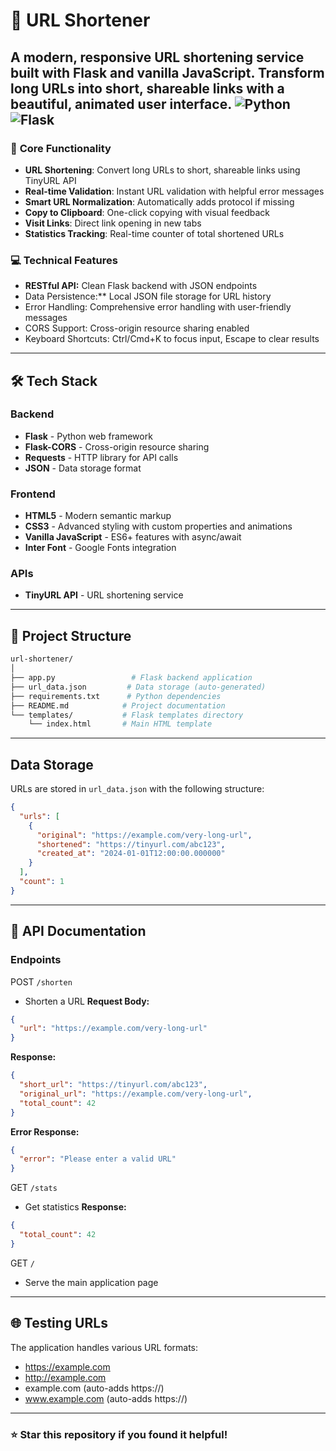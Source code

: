 # 🔗 URL Shortener
A modern, responsive URL shortening service built with Flask and vanilla JavaScript. Transform long URLs into short, shareable links with a beautiful, animated user interface.
![Python](https://img.shields.io/badge/Python-3.7+-blue)
![Flask](https://img.shields.io/badge/Flask-2.0+-lightgrey)
--- 
### 🚀 **Core Functionality**
- **URL Shortening**: Convert long URLs to short, shareable links using TinyURL API
- **Real-time Validation**: Instant URL validation with helpful error messages
- **Smart URL Normalization**: Automatically adds protocol if missing
- **Copy to Clipboard**: One-click copying with visual feedback
- **Visit Links**: Direct link opening in new tabs
- **Statistics Tracking**: Real-time counter of total shortened URLs

### 💻 Technical Features
- **RESTful API:** Clean Flask backend with JSON endpoints
- Data Persistence:** Local JSON file storage for URL history
- Error Handling: Comprehensive error handling with user-friendly messages
- CORS Support: Cross-origin resource sharing enabled
- Keyboard Shortcuts: Ctrl/Cmd+K to focus input, Escape to clear results
---
## 🛠️ Tech Stack
### Backend
- **Flask** - Python web framework
- **Flask-CORS** - Cross-origin resource sharing
- **Requests** - HTTP library for API calls
- **JSON** - Data storage format

### Frontend
- **HTML5** - Modern semantic markup
- **CSS3** - Advanced styling with custom properties and animations
- **Vanilla JavaScript** - ES6+ features with async/await
- **Inter Font** - Google Fonts integration

### APIs
- **TinyURL API** - URL shortening service
---
## 📁 Project Structure
```bash
url-shortener/
│
├── app.py                 # Flask backend application
├── url_data.json         # Data storage (auto-generated)
├── requirements.txt      # Python dependencies
├── README.md            # Project documentation
└── templates/           # Flask templates directory
    └── index.html       # Main HTML template
```
---
## Data Storage
URLs are stored in `url_data.json` with the following structure:
```json
{
  "urls": [
    {
      "original": "https://example.com/very-long-url",
      "shortened": "https://tinyurl.com/abc123",
      "created_at": "2024-01-01T12:00:00.000000"
    }
  ],
  "count": 1
}
```
---
## 🚀 API Documentation
### Endpoints
POST `/shorten`
- Shorten a URL
**Request Body:**
```json
{
  "url": "https://example.com/very-long-url"
}
```
**Response:**
```json
{
  "short_url": "https://tinyurl.com/abc123",
  "original_url": "https://example.com/very-long-url",
  "total_count": 42
}
```
**Error Response:**
```json
{
  "error": "Please enter a valid URL"
}
```
GET `/stats`
- Get statistics
**Response:**
```json
{
  "total_count": 42
}
```
GET `/`
- Serve the main application page
---
## 🌐 Testing URLs
The application handles various URL formats:
- https://example.com
- http://example.com
- example.com (auto-adds https://)
- www.example.com (auto-adds https://)
---
### ⭐ Star this repository if you found it helpful!




